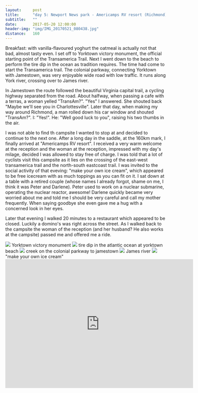 ```yaml
---
layout:     post
title:      "day 5: Newport News park - Americamps RV resort (Richmond)"
subtitle:   ""
date:       2017-05-20 12:00:00
header-img: "img/IMG_20170521_080438.jpg"
distance:   160
---
```


Breakfast: with vanilla-flavoured yoghurt the oatmeal is actually not that bad, almost tasty even.
I set off to Yorktown victory monument, the official starting point of the Transamerica Trail.
Next I went down to the beach to perform the tire dip in the ocean as tradition requires.
The time had come to start the Transamerica trail.
The colonial parkway, connecting Yorktown with Jamestown, was very enjoyable wide road with low traffic.
It runs along York river, crossing over to James river.

In Jamestown the route followed the beautiful Virginia capital trail, a cycling highway separated from the road.
About halfway, when passing a cafe with a terras, a woman yelled "TransAm?".
"Yes" I answered. She shouted back "Maybe we'll see you in Charlottesville".
Later that day, when making my way around Richmond, a man rolled down his car window and shouted "TransAm?". I: "Yes!". He: "Well good luck to you", raising his two thumbs in the air.

I was not able to find th campsite I wanted to stop at and decided to continue to the next one.
After a long day in the saddle, at the 160km mark, I finally arrived at "Americamps RV resort".
I received a very warm welcome at the reception and the woman at the reception, impressed with my day's milage, decided I was allowed to stay free of charge.
I was told that a lot of cyclists visit this campsite as it lies on the crossing of the east-west transamerica trail and the north-south eastcoast trail.
I was invited to the social activity of that eveving: "make your own ice cream", which appeared to be free icecream with as much toppings as you can fit on it.
I sat down at a table with a retired couple (whose names I already forgot, shame on me, I think it was Peter and Darlene).
Peter used to work on a nuclear submarine, operating the nuclear reactor, awesome!
Darlene quickly became very worried about me and told me I should be very careful and call my mother frequently.
When saying goodbye she even gave me a hug with a concerned look in her eyes.

Later that evening I walked 20 minutes to a restaurant which appeared to be closed.
Luckily a domino's was right across the street.
As I walked back to the campsite the woman of the reception (and her husband? He also works at the campsite) passed me and offered me a ride.

<img src="{{ site.baseurl }}/img/IMG_20170521_075604.jpg">
<span class="caption text-muted">Yorktown victory monument</span>


<img src="{{ site.baseurl }}/img/IMG_20170521_080438.jpg">
<span class="caption text-muted">tire dip in the atlantic ocean at yorktown beach</span>


<img src="{{ site.baseurl }}/img/IMG_20170521_092942.jpg">
<span class="caption text-muted">creek on the colonial parkway to jamestown</span>


<img src="{{ site.baseurl }}/img/IMG_20170521_093800.jpg">
<span class="caption text-muted">James river</span>

<img src="{{ site.baseurl }}/img/IMG_20170521_181649.jpg">
<span class="caption text-muted">"make your own ice cream"</span>


<iframe height='405' width='590' frameborder='0' allowtransparency='true' scrolling='no' src='https://www.strava.com/activities/999557737/embed/aeda5935792f547719caddc93cbe8b09a9081ac6'></iframe>